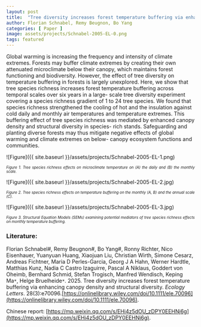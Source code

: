 ```yaml
---
layout: post
title:  "Tree diversity increases forest temperature buffering via enhancing canopy density and structural diversity"
author: Florian Schnabel, Remy Beugnon, Bo Yang
categories: [ Paper ]
image: assets/projects/Schnabel-2005-EL-0.png
tags: featured
---
```

Global warming is increasing the frequency and intensity of climate extremes. Forests may buffer climate extremes by creating their own attenuated microclimate below their canopy, which maintains forest functioning and biodiversity. However, the effect of tree diversity on temperature buffering in forests is largely unexplored. Here, we show that tree species richness increases forest temperature buffering across temporal scales over six years in a large- scale tree diversity experiment covering a species richness gradient of 1 to 24 tree species. We found that species richness strengthened the cooling of hot and the insulation against cold daily and monthly air temperatures and temperature extremes. This buffering effect of tree species richness was mediated by enhanced canopy density and structural diversity in species- rich stands. Safeguarding and planting diverse forests may thus mitigate negative effects of global warming and climate extremes on below- canopy ecosystem functions and communities.


![Figure]({{ site.baseurl }}/assets/projects/Schnabel-2005-EL-1.png)
<p style='text-align: justify;' ><span style="font-style: italic; font-size:70%">Figure 1. Tree species richness effects on microclimate temperature on (A) the daily and (B) the monthly scale.
</span></p>


![Figure]({{ site.baseurl }}/assets/projects/Schnabel-2005-EL-2.jpg)
<p style='text-align: justify;' ><span style="font-style: italic; font-size:70%">Figure 2. Tree species richness effects on temperature buffering on the monthly (A, B) and the annual scale (C). 
</span></p>


![Figure]({{ site.baseurl }}/assets/projects/Schnabel-2005-EL-3.jpg)
<p style='text-align: justify;' ><span style="font-style: italic; font-size:70%">Figure 3. Structural Equation Models (SEMs) examining potential mediators of tree species richness effects on monthly temperature buffering.
</span></p>

### Literature:
Florian Schnabel#, Remy Beugnon#, Bo Yang#, Ronny Richter, Nico Eisenhauer, Yuanyuan Huang, Xiaojuan Liu, Christian Wirth, Simone Cesarz, Andreas Fichtner, Maria D Perles-Garcia, Georg J A Hahn, Werner Hardtle, Matthias Kunz, Nadia C Castro Izaguirre, Pascal A Niklaus, Goddert von Oheimb, Bernhard Schmid, Stefan Trogisch, Manfred Wendisch, Keping Ma<code>&ast;</code>, Helge Bruelheide<code>&ast;</code>. 2025. Tree diversity increases forest temperature buffering via enhancing canopy density and structural diversity. *Ecology Letters*. 28(3):e70096.[https://onlinelibrary.wiley.com/doi/10.1111/ele.70096](https://onlinelibrary.wiley.com/doi/10.1111/ele.70096).

Chinese report: [https://mp.weixin.qq.com/s/EHi4z5dOU_zDPY0EEHNj6g](https://mp.weixin.qq.com/s/EHi4z5dOU_zDPY0EEHNj6g).
